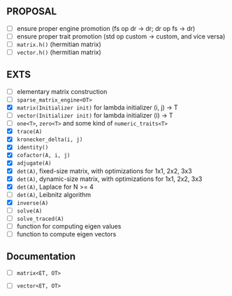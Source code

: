 ## PROPOSAL

* [ ] ensure proper engine promotion (fs op dr -> dr; dr op fs -> dr)
* [ ] ensure proper trait promotion (std op custom -> custom, and vice versa)
* [ ] `matrix.h()` (hermitian matrix)
* [ ] `vector.h()` (hermitian matrix)

## EXTS

* [ ] elementary matrix construction
* [ ] `sparse_matrix_engine<OT>`
* [x] `matrix(Initializer init)` for lambda initializer (i, j) -> T
* [ ] `vector(Initializer init)` for lambda initializer (i) -> T
* [ ] `one<T>`, `zero<T>` and some kind of `numeric_traits<T>`
* [x] `trace(A)`
* [x] `kronecker_delta(i, j)`
* [x] `identity()`
* [x] `cofactor(A, i, j)`
* [x] `adjugate(A)`
* [x] `det(A)`, fixed-size matrix, with optimizations for 1x1, 2x2, 3x3
* [x] `det(A)`, dynamic-size matrix, with optimizations for 1x1, 2x2, 3x3
* [x] `det(A)`, Laplace for N >= 4
* [ ] `det(A)`, Leibnitz algorithm
* [x] `inverse(A)`
* [ ] `solve(A)`
* [ ] `solve_traced(A)`
* [ ] function for computing eigen values
* [ ] function to compute eigen vectors

## Documentation

* [ ] `matrix<ET, OT>`
* [ ] `vector<ET, OT>`

